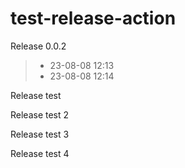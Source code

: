 # test-release-action

Release 0.0.2
> - 23-08-08 12:13
> - 23-08-08 12:14

Release test

Release test 2

Release test 3

Release test 4
